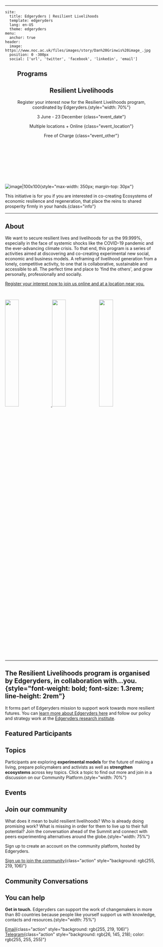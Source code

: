 <Webkit>

---

<Config>

```
site:
  title: Edgeryders | Resilient Livelihoods
  template: edgeryders
  lang: en-US
  theme: edgeryders
menu:
  anchor: true
header:
  image: https://www.noc.ac.uk/files/images/story/Dan%20Grinwis%20image_.jpg
  position: 0 -300px
  social: ['url', 'twitter', 'facebook', 'linkedin', 'email']

```

</Config>

<Menu>

## Programs

</Menu>

<Header>

<!-- XML comment here -->

<Text>

## Resilient Livelihoods

Register your interest now for the Resilient Livelihoods program, coordinated by Edgeryders.{style="width: 70%"}

3 June - 23 December {class="event_date"}

Multiple locations + Online {class="event_location"}

Free of Charge {class="event_other"}

</Text>

</Header>

<Section id="About" style="padding: 80px 0 30px">

<Text>

![image|100x100](/connection.svg){style="max-width: 350px; margin-top: 30px"}

This initiative is for you if you are interested in co-creating Ecosystems of economic resilience and regeneration, that place the reins to shared prosperity firmly in your hands.{class="info"}

---

# About

We want to secure resilient lives and livelihoods for us the 99.999%, especially in the face of systemic shocks like the COVID-19 pandemic and the ever-advancing climate crisis. To that end, this program is a series of activities aimed at discovering and co-creating experimental new social, economic and business models. A reframing of livelihood generation from a lonely, competitive activity, to one that is collaborative, sustainable and accessible to all. The perfect time and place to 'find the others', and grow personally, professionally and socially.

[Register your interest now to join us online and at a location near you.](https://airtable.com/shrSqdOdBW9JWYo3T)
</Text>

</Section>

<Section>

<Text>

<a href="https://start.edgeryders.eu/" target="_blank">
<img src="https://edgeryders.eu/uploads/default/original/2X/1/1e9204278b3244f1e653856624fbe548e0a0f0ed.png" style="width: 30%" />
</a>

<img src="https://edgeryders.eu/uploads/default/original/2X/7/786871cbd5fcca164ca95dd52507e665d6aa9d5d.png" style="width: 30%" />

<a href="https://edgeryders.eu/c/campfire" target="_blank">
<img src="https://edgeryders.eu/uploads/default/original/2X/8/8feaed1c0e0a63bd7ed41aa07f7f9355de13efc1.png" style="width: 30%" />
</a>

---

## The Resilient Livelihoods program is organised by Edgeryders, in collaboration with...you. {style="font-weight: bold; font-size: 1.3rem; line-height: 2rem"}

It forms part of Edgeryders mission to support work towards more resilient futures. You can [learn more about Edgeryders here](https://edgeryders.eu/t/about-us/13524) and follow our policy and strategy work at the [Edgeryders research institute](https://research.edgeryders.eu/).

</Text>

</Section>

<Section id="Participants">

# Featured Participants

<Grid template="people" data="14036" />

</Section>

<Section id="Topics">

# Topics

<Text>

Participants are exploring **experimental models** for the future of making a living, prepare policymakers and activists as well as **strengthen ecosystems** across key topics. Click a topic to find out more and join in a discussion on our Community Platform.{style="width: 70%"}

</Text>

<Cards template="topics" tag="webcontent-edgeryders-summit-2020-topics" />

</Section>

<Section id="Events">

# Events

<Grid template="events" tag="covid19-event" />

</Section>

<Section id="Join">

<Text>

# Join our community

What does it mean to build resilient livelihoods? Who is already doing promising work? What is missing in order for them to live up to their full potential? Join the conversation ahead of the Summit and connect with peers experimenting alternatives around the globe.{style="width: 75%"}

Sign up to create an account on the community platform, hosted by Edgeryders.

[Sign up to join the community](https://edgeryders.eu/c/campfire){class="action" style="background: rgb(255, 219, 106)"}

</Text>

</Section>

<Section id="Community">

# Community Conversations

<Slider tag="edgeryders-summit-conversations"/>

</Section>

<Section id="Support our Work">

<Text>

# You can help

**Get in touch.** Edgeryders can support the work of changemakers in more than 80 countries because people like yourself support us with knowledge, contacts and resources.{style="width: 75%"}

[Email](mailto:nadia@edgeryders.eu){class="action" style="background: rgb(255, 219, 106)"}
[Telegram](https://t.me/edgeryders){class="action" style="background: rgb(26, 145, 218); color: rgb(255, 255, 255)"}

</Text>

</Section>

</Webkit>
